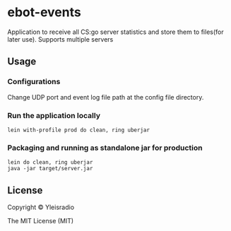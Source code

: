 # ebot-events

Application to receive all CS:go server statistics and store them to files(for later use). Supports multiple servers

## Usage

### Configurations
Change UDP port and event log file path at the config file directory.

### Run the application locally

`lein with-profile prod do clean, ring uberjar`

### Packaging and running as standalone jar for production

```
lein do clean, ring uberjar
java -jar target/server.jar
```


## License

Copyright ©  Yleisradio

The MIT License (MIT)
